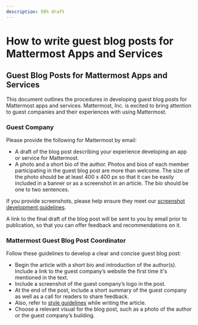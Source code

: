 ```yaml
---
description: 50% draft
---
```


# How to write guest blog posts for Mattermost Apps and Services

## Guest Blog Posts for Mattermost Apps and Services

This document outlines the procedures in developing guest blog posts for Mattermost apps and services. Mattermost, Inc. is excited to bring attention to guest companies and their experiences with using Mattermost.

### Guest Company

Please provide the following for Mattermost by email:

* A draft of the blog post describing your experience developing an app or service for Mattermost.
* A photo and a short bio of the author. Photos and bios of each member participating in the guest blog post are more than welcome. The size of the photo should be at least 400 x 400 px so that it can be easily included in a banner or as a screenshot in an article. The bio should be one to two sentences.

If you provide screenshots, please help ensure they meet our [screenshot development guidelines](https://handbook.mattermost.com/operations/messaging-and-math/how-to-guides-for-m-and-m/how-to-create-screenshots-and-gifs).

A link to the final draft of the blog post will be sent to you by email prior to publication, so that you can offer feedback and recommendations on it.

### Mattermost Guest Blog Post Coordinator

Follow these guidelines to develop a clear and concise guest blog post:

* Begin the article with a short bio and introduction of the author\(s\). Include a link to the guest company’s website the first time it's mentioned in the text.
* Include a screenshot of the guest company’s logo in the post.
* At the end of the post, include a short summary of the guest company as well as a call for readers to share feedback.
* Also, refer to [style guidelines](https://handbook.mattermost.com/operations/operations/company-processes/publishing/publishing-guidelines/voice-tone-and-writing-style-guidelines) while writing the article.
* Choose a relevant visual for the blog post, such as a photo of the author or the guest company’s building.

